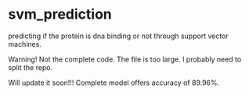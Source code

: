 # svm_prediction
predicting if the protein is dna binding or not through support vector machines.


Warning!
Not the complete code. The file is too large. I probably need to split the repo.

Will update it soon!!! Complete model offers accuracy of 89.96%. 
